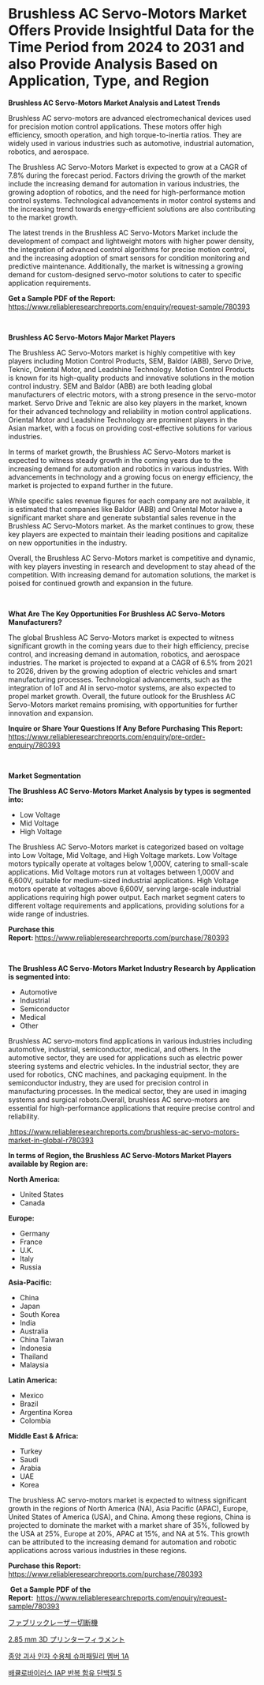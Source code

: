 <p><h1>Brushless AC Servo-Motors Market Offers Provide Insightful Data for the Time Period from 2024 to 2031 and also Provide Analysis Based on Application, Type, and Region</h1></p><p><strong>Brushless AC Servo-Motors Market Analysis and Latest Trends</strong></p>
<p><p>Brushless AC servo-motors are advanced electromechanical devices used for precision motion control applications. These motors offer high efficiency, smooth operation, and high torque-to-inertia ratios. They are widely used in various industries such as automotive, industrial automation, robotics, and aerospace.</p><p>The Brushless AC Servo-Motors Market is expected to grow at a CAGR of 7.8% during the forecast period. Factors driving the growth of the market include the increasing demand for automation in various industries, the growing adoption of robotics, and the need for high-performance motion control systems. Technological advancements in motor control systems and the increasing trend towards energy-efficient solutions are also contributing to the market growth.</p><p>The latest trends in the Brushless AC Servo-Motors Market include the development of compact and lightweight motors with higher power density, the integration of advanced control algorithms for precise motion control, and the increasing adoption of smart sensors for condition monitoring and predictive maintenance. Additionally, the market is witnessing a growing demand for custom-designed servo-motor solutions to cater to specific application requirements.</p></p>
<p><strong>Get a Sample PDF of the Report:&nbsp;</strong> <a href="https://www.reliableresearchreports.com/enquiry/request-sample/780393">https://www.reliableresearchreports.com/enquiry/request-sample/780393</a></p>
<p>&nbsp;</p>
<p><strong>Brushless AC Servo-Motors Major Market Players</strong></p>
<p><p>The Brushless AC Servo-Motors market is highly competitive with key players including Motion Control Products, SEM, Baldor (ABB), Servo Drive, Teknic, Oriental Motor, and Leadshine Technology. Motion Control Products is known for its high-quality products and innovative solutions in the motion control industry. SEM and Baldor (ABB) are both leading global manufacturers of electric motors, with a strong presence in the servo-motor market. Servo Drive and Teknic are also key players in the market, known for their advanced technology and reliability in motion control applications. Oriental Motor and Leadshine Technology are prominent players in the Asian market, with a focus on providing cost-effective solutions for various industries.</p><p>In terms of market growth, the Brushless AC Servo-Motors market is expected to witness steady growth in the coming years due to the increasing demand for automation and robotics in various industries. With advancements in technology and a growing focus on energy efficiency, the market is projected to expand further in the future.</p><p>While specific sales revenue figures for each company are not available, it is estimated that companies like Baldor (ABB) and Oriental Motor have a significant market share and generate substantial sales revenue in the Brushless AC Servo-Motors market. As the market continues to grow, these key players are expected to maintain their leading positions and capitalize on new opportunities in the industry.</p><p>Overall, the Brushless AC Servo-Motors market is competitive and dynamic, with key players investing in research and development to stay ahead of the competition. With increasing demand for automation solutions, the market is poised for continued growth and expansion in the future.</p></p>
<p>&nbsp;</p>
<p><strong>What Are The Key Opportunities For Brushless AC Servo-Motors Manufacturers?</strong></p>
<p><p>The global Brushless AC Servo-Motors market is expected to witness significant growth in the coming years due to their high efficiency, precise control, and increasing demand in automation, robotics, and aerospace industries. The market is projected to expand at a CAGR of 6.5% from 2021 to 2026, driven by the growing adoption of electric vehicles and smart manufacturing processes. Technological advancements, such as the integration of IoT and AI in servo-motor systems, are also expected to propel market growth. Overall, the future outlook for the Brushless AC Servo-Motors market remains promising, with opportunities for further innovation and expansion.</p></p>
<p><strong>Inquire or Share Your Questions If Any Before Purchasing This Report:</strong> <a href="https://www.reliableresearchreports.com/enquiry/pre-order-enquiry/780393">https://www.reliableresearchreports.com/enquiry/pre-order-enquiry/780393</a></p>
<p>&nbsp;</p>
<p><strong>Market Segmentation</strong></p>
<p><strong>The Brushless AC Servo-Motors Market Analysis by types is segmented into:</strong></p>
<p><ul><li>Low Voltage</li><li>Mid Voltage</li><li>High Voltage</li></ul></p>
<p><p>The Brushless AC Servo-Motors market is categorized based on voltage into Low Voltage, Mid Voltage, and High Voltage markets. Low Voltage motors typically operate at voltages below 1,000V, catering to small-scale applications. Mid Voltage motors run at voltages between 1,000V and 6,600V, suitable for medium-sized industrial applications. High Voltage motors operate at voltages above 6,600V, serving large-scale industrial applications requiring high power output. Each market segment caters to different voltage requirements and applications, providing solutions for a wide range of industries.</p></p>
<p><strong>Purchase this Report:&nbsp;</strong><a href="https://www.reliableresearchreports.com/purchase/780393">https://www.reliableresearchreports.com/purchase/780393</a></p>
<p>&nbsp;</p>
<p><strong>The Brushless AC Servo-Motors Market Industry Research by Application is segmented into:</strong></p>
<p><ul><li>Automotive</li><li>Industrial</li><li>Semiconductor</li><li>Medical</li><li>Other</li></ul></p>
<p><p>Brushless AC servo-motors find applications in various industries including automotive, industrial, semiconductor, medical, and others. In the automotive sector, they are used for applications such as electric power steering systems and electric vehicles. In the industrial sector, they are used for robotics, CNC machines, and packaging equipment. In the semiconductor industry, they are used for precision control in manufacturing processes. In the medical sector, they are used in imaging systems and surgical robots.Overall, brushless AC servo-motors are essential for high-performance applications that require precise control and reliability.</p></p>
<p><a href="https://www.reliableresearchreports.com/brushless-ac-servo-motors-market-in-global-r780393">&nbsp;https://www.reliableresearchreports.com/brushless-ac-servo-motors-market-in-global-r780393</a></p>
<p><strong>In terms of Region, the Brushless AC Servo-Motors Market Players available by Region are:</strong></p>
<p>
    <p> <strong> North America: </strong>
        <ul>
            <li>United States</li>
            <li>Canada</li>
        </ul>
        </p> 
    <p> <strong> Europe: </strong>
        <ul>
            <li>Germany</li>
            <li>France</li>
            <li>U.K.</li>
            <li>Italy</li>
            <li>Russia</li>
        </ul>
        </p> 
    <p> <strong> Asia-Pacific: </strong>
        <ul>
            <li>China</li>
            <li>Japan</li>
            <li>South Korea</li>
            <li>India</li>
            <li>Australia</li>
            <li>China Taiwan</li>
            <li>Indonesia</li>
            <li>Thailand</li>
            <li>Malaysia</li>
        </ul>
        </p> 
    <p> <strong> Latin America: </strong>
        <ul>
            <li>Mexico</li>
            <li>Brazil</li>
            <li>Argentina Korea</li>
            <li>Colombia</li>
        </ul>
        </p> 
    <p> <strong> Middle East & Africa: </strong>
        <ul>
            <li>Turkey</li>
            <li>Saudi</li>
            <li>Arabia</li>
            <li>UAE</li>
            <li>Korea</li>
        </ul>
    </p>
    </p>
<p><p>The brushless AC servo-motors market is expected to witness significant growth in the regions of North America (NA), Asia Pacific (APAC), Europe, United States of America (USA), and China. Among these regions, China is projected to dominate the market with a market share of 35%, followed by the USA at 25%, Europe at 20%, APAC at 15%, and NA at 5%. This growth can be attributed to the increasing demand for automation and robotic applications across various industries in these regions.</p></p>
<p><strong>Purchase this Report: </strong><a href="https://www.reliableresearchreports.com/purchase/780393">https://www.reliableresearchreports.com/purchase/780393</a></p>
<p>&nbsp;<strong>Get a Sample PDF of the Report:&nbsp;&nbsp;</strong><a href="https://www.reliableresearchreports.com/enquiry/request-sample/780393">https://www.reliableresearchreports.com/enquiry/request-sample/780393</a></p>
<p><strong></strong></p>
<p><p><a href="https://github.com/laurenreichert/Market-Research-Report-List-2/blob/main/6338012110296.md">ファブリックレーザー切断機</a></p><p><a href="https://github.com/vtbvgl20191192/Market-Research-Report-List-2/blob/main/6888277110295.md">2.85 mm 3D プリンターフィラメント</a></p><p><a href="https://github.com/brendon65677/Market-Research-Report-List-1/blob/main/5749364105062.md">종양 괴사 인자 수용체 슈퍼패밀리 멤버 1A</a></p><p><a href="https://github.com/OwenHamiytll568745/Market-Research-Report-List-2/blob/main/6742294105061.md">배큘로바이러스 IAP 반복 함유 단백질 5</a></p></p>